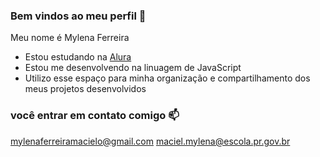 ### Bem vindos ao meu perfil 🖤

Meu nome é Mylena Ferreira

- Estou estudando na [Alura](https://www.alura.com.br)
- Estou me desenvolvendo na linuagem de JavaScript
- Utilizo esse espaço para minha organização e compartilhamento dos meus projetos desenvolvidos

### você entrar em contato comigo 📫

mylenaferreiramacielo@gmail.com
maciel.mylena@escola.pr.gov.br
